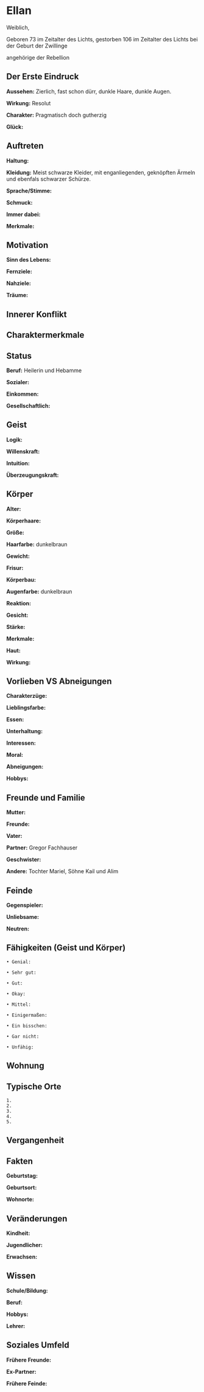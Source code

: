 # Ellan

Weiblich, 

Geboren 73 im Zeitalter des Lichts, gestorben 106 im Zeitalter des Lichts bei der Geburt der Zwillinge

angehörige der Rebellion



## Der Erste Eindruck
**Aussehen:**
Zierlich, fast schon dürr, dunkle Haare, dunkle Augen.

**Wirkung:**
Resolut

**Charakter:**
Pragmatisch doch gutherzig

**Glück:**

## Auftreten
**Haltung:**

**Kleidung:**
Meist schwarze Kleider, mit enganliegenden, geknöpften Ärmeln und ebenfals schwarzer Schürze.

**Sprache/Stimme:**

**Schmuck:**

**Immer dabei:**

**Merkmale:**


## Motivation
**Sinn des Lebens:**

**Fernziele:**

**Nahziele:**

**Träume:** 

## Innerer Konflikt

## Charaktermerkmale


## Status
**Beruf:** 
Heilerin und Hebamme

**Sozialer:**

**Einkommen:**

**Gesellschaftlich:**


## Geist
**Logik:**

**Willenskraft:**

**Intuition:**

**Überzeugungskraft:**


## Körper
**Alter:** 

**Körperhaare:**

**Größe:**

**Haarfarbe:**
dunkelbraun

**Gewicht:**

**Frisur:** 

**Körperbau:**

**Augenfarbe:**
dunkelbraun

**Reaktion:**

**Gesicht:**

**Stärke:**

**Merkmale:**

**Haut:** 

**Wirkung:**


## Vorlieben VS Abneigungen
**Charakterzüge:**

**Lieblingsfarbe:**

**Essen:**

**Unterhaltung:**

**Interessen:**

**Moral:**

**Abneigungen:**

**Hobbys:**


## Freunde und Familie
**Mutter:**

**Freunde:**

**Vater:**

**Partner:**
Gregor Fachhauser

**Geschwister:**

**Andere:**
Tochter Mariel, Söhne Kail und Alim


## Feinde
**Gegenspieler:**

**Unliebsame:**

**Neutren:**


## Fähigkeiten (Geist und Körper)
      
    • Genial: 
      
    • Sehr gut: 
      
    • Gut: 
      
    • Okay: 
      
    • Mittel: 
      
    • Einigermaßen: 
      
    • Ein bisschen: 
      
    • Gar nicht: 
      
    • Unfähig: 
      

## Wohnung


## Typische Orte
    1. 
    2. 
    3. 
    4. 
    5. 

## Vergangenheit


## Fakten
**Geburtstag:**

**Geburtsort:**

**Wohnorte:**

## Veränderungen
**Kindheit:**

**Jugendlicher:**

**Erwachsen:**

## Wissen
**Schule/Bildung:**

**Beruf:**

**Hobbys:**

**Lehrer:**

## Soziales Umfeld
**Frühere Freunde:**

**Ex-Partner:**

**Frühere Feinde:**
